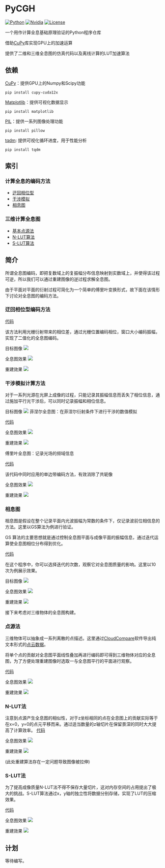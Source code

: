 # PyCGH
[![Python](https://img.shields.io/badge/Python-v3.11-14354C.svg?logo=python&logoColor=white)](https://www.python.org/)
[![Nvidia](https://img.shields.io/badge/Nvidia-CUDA_12.x-76B900.svg?logo=nvidia&logoColor=white)](https://developer.nvidia.com/cuda-toolkit)
[![License](https://img.shields.io/badge/License-MIT-B5594B.svg)](https://mit-license.org/)

一个用作计算全息基础原理验证的Python程序仓库

借助[CuPy](https://cupy.dev/)库实现GPU上的加速运算

提供了二维和三维全息图的仿真代码以及离线计算的LUT加速算法

## 依赖
[CuPy](https://cupy.dev/)：提供GPU上的Numpy和Scipy功能

    pip install cupy-cuda12x
[Matplotlib](https://matplotlib.org/)：提供可视化数据显示

    pip install matplotlib
[PIL](https://pillow.readthedocs.io/en/latest/)：提供一系列图像处理功能

    pip install pillow
[tqdm](https://tqdm.github.io/): 提供可视化循环进度，用于性能分析

    pip install tqdm

## 索引
### 计算全息的编码方法
- [迂回相位型](#迂回相位型编码方法)
- [干涉模拟](#干涉模拟计算方法)
- [相息图](#相息图)
### 三维计算全息图
- [基本点源法](#点源法)
- [N-LUT算法](#n-lut法)
- [S-LUT算法](#s-lut法)

## 简介
所谓全息图编码，即把复数域上的复振幅分布信息映射到实数域上，并使得该过程可逆，所以我们可以通过重建图像的逆过程求解全息图。

由于平面对平面的衍射过程可简化为一个简单的傅里叶变换形式，故下面在该情形下讨论对全息图的编码方法。
### 迂回相位型编码方法
[代码](Circuitous%20Phase%20Type%20Hologram/main.py)

该方法利用光栅衍射带来的相位差，通过光栅位置编码相位，窗口大小编码振幅，实现了二值化的全息图编码。

目标图像
![](Circuitous%20Phase%20Type%20Hologram/test.bmp)

全息图效果
![](Circuitous%20Phase%20Type%20Hologram/encoded_hologram.png)

重建效果
![](Circuitous%20Phase%20Type%20Hologram/reconstructed_image.png)
### 干涉模拟计算方法
对于一系列光源在光屏上成像的过程，只能记录其振幅信息而丢失了相位信息，通过施加平行光干涉后，可以同时记录振幅和相位信息。

目标图像
![](Computational%20Interference%20Hologram/BIT.jpg)
菲涅尔全息图：在菲涅尔衍射条件下进行干涉的数值模拟

[代码](Computational%20Interference%20Hologram/main.py)

全息图效果
![](Computational%20Interference%20Hologram/encoded_hologram0.png)

重建效果
![](Computational%20Interference%20Hologram/reconstructed_image0.png)

傅里叶全息图：记录光场的频域信息

[代码](Computational%20Interference%20Hologram/fourier.py)

该代码中同时应用的单边带编码方法，有效消除了共轭像

全息图效果
![](Computational%20Interference%20Hologram/encoded_hologram.png)

重建效果
![](Computational%20Interference%20Hologram/reconstructed_image.png)
### 相息图
相息图是假设在整个记录平面内光波振幅为常数的条件下，仅记录波前位相信息的方法。这里以GS算法为例进行验证。

 GS 算法的主要思想就是通过控制全息图平面与成像平面的振幅信息，通过迭代运算使全息图相位分布得到优化。
 
[代码](kinoform/main.py)
 
 在这个程序中，你可以选择迭代的次数，观察它对全息图质量的影响。这里以10次为例展示效果。

目标图像
![](kinoform/BIT.jpg)

全息图效果
![](kinoform/hologram_image.png)

重建效果
![](kinoform/reconstructed_image.png)

接下来考虑对三维物体的全息图构建。

### 点源法
三维物体可以抽象成一系列离散的点描述。这里通过[CloudCompare](https://www.cloudcompare.org/)软件导出纯文本形式的[点云数据](3D%20test/bun000%20-%20cloud.txt)。

将单个点的贡献对全息图平面线性叠加再进行编码即可得到三维物体对应的全息图，为了方便处理重建图像时选取一与全息图平行的平面进行观察。

[代码](3D%20test/point.py)

全息图效果
![](3D%20test/hologram_image.png)

重建效果
![](3D%20test/reconstructed_image.png)

### N-LUT法
注意到点源产生全息图的相似性，对于z坐标相同的点在全息图上的贡献实际等于在x=0，y=0的点元平移而来。通过适当数量的z轴切片在保留景深的同时大大提高了计算效率。
[代码](LUT/start.py)

全息图效果
![](LUT/encoded_hologram0.png)

重建效果
![](LUT/reconstructed_image0.png)

(此处重建算法存在一定问题导致图像被拉伸)
### S-LUT法
为了提高成像质量N-LUT法不得不保存大量切片，这对内存空间的占用提出了极大的挑战。S-LUT算法通过x，y轴的独立性将数据分别存储，实现了LUT的压缩效果。

[代码](LUT/s-lut.py)


全息图效果
![](LUT/encoded_hologram.png)

重建效果
![](LUT/reconstructed_image.png)

## 计划
等待编写。